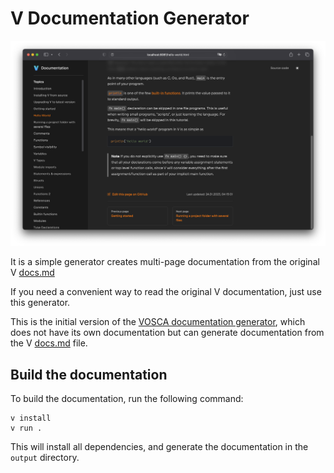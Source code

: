 # V Documentation Generator

![](./docs/images/screenshot.png)

It is a simple generator creates multi-page documentation
from the original V [docs.md](https://github.com/vlang/v/blob/master/doc/docs.md)

If you need a convenient way to read the original V documentation,
just use this generator.

This is the initial version of the
[VOSCA documentation generator](https://github.com/vlang-association/docs),
which does not have its own documentation but can generate documentation from the V
[docs.md](https://github.com/vlang/v/blob/master/doc/docs.md)
file.

## Build the documentation

To build the documentation, run the following command:

```shell
v install
v run .
```

This will install all dependencies, and generate the documentation in the `output` directory.
